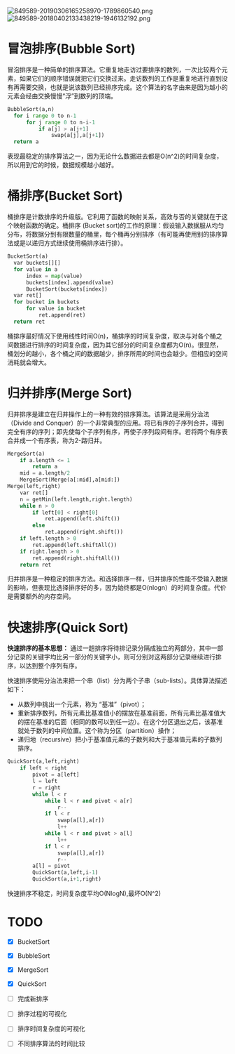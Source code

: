 
![849589-20190306165258970-1789860540.png](https://i.loli.net/2019/11/05/irACYKgxMzevZml.png)
![849589-20180402133438219-1946132192.png](https://i.loli.net/2019/11/05/ElBFIcLVUe85xJZ.png)

# 冒泡排序(Bubble Sort)

冒泡排序是一种简单的排序算法。它重复地走访过要排序的数列，一次比较两个元素，如果它们的顺序错误就把它们交换过来。走访数列的工作是重复地进行直到没有再需要交换，也就是说该数列已经排序完成。这个算法的名字由来是因为越小的元素会经由交换慢慢“浮”到数列的顶端。 

```python
BubbleSort(a,n)
  for i range 0 to n-1
      for j range 0 to n-i-1
          if a[j] > a[j+1]
              swap(a[j],a[j+1])
  return a
```

表现最稳定的排序算法之一，因为无论什么数据进去都是O(n^2)的时间复杂度，所以用到它的时候，数据规模越小越好。

# 桶排序(Bucket Sort)

桶排序是计数排序的升级版。它利用了函数的映射关系，高效与否的关键就在于这个映射函数的确定。桶排序 (Bucket sort)的工作的原理：假设输入数据服从均匀分布，将数据分到有限数量的桶里，每个桶再分别排序（有可能再使用别的排序算法或是以递归方式继续使用桶排序进行排）。

```python
BucketSort(a)
  var buckets[][]
  for value in a
      index = map(value)
      buckets[index].append(value)
      BucketSort(buckets[index])
  var ret[]
  for bucket in buckets
      for value in bucket
          ret.append(ret)
  return ret
```

桶排序最好情况下使用线性时间O(n)，桶排序的时间复杂度，取决与对各个桶之间数据进行排序的时间复杂度，因为其它部分的时间复杂度都为O(n)。很显然，桶划分的越小，各个桶之间的数据越少，排序所用的时间也会越少。但相应的空间消耗就会增大。

# 归并排序(Merge Sort)

归并排序是建立在归并操作上的一种有效的排序算法。该算法是采用分治法（Divide and Conquer）的一个非常典型的应用。将已有序的子序列合并，得到完全有序的序列；即先使每个子序列有序，再使子序列段间有序。若将两个有序表合并成一个有序表，称为2-路归并。 

```python
MergeSort(a)
    if a.length <= 1
        return a
    mid = a.length/2
    MergeSort(Merge(a[:mid],a[mid:])
Merge(left,right)
    var ret[]
    n = getMin(left.length,right.length)
    while n > 0
        if left[0] < right[0]
            ret.append(left.shift())
        else
            ret.append(right.shift())
    if left.length > 0
        ret.append(left.shiftAll())
    if right.length > 0
        ret.append(right.shiftAll())
    return ret
```

归并排序是一种稳定的排序方法。和选择排序一样，归并排序的性能不受输入数据的影响，但表现比选择排序好的多，因为始终都是O(nlogn）的时间复杂度。代价是需要额外的内存空间。

# 快速排序(Quick Sort)

**快速排序的基本思想：** 通过一趟排序将待排记录分隔成独立的两部分，其中一部分记录的关键字均比另一部分的关键字小，则可分别对这两部分记录继续进行排序，以达到整个序列有序。

快速排序使用分治法来把一个串（list）分为两个子串（sub-lists）。具体算法描述如下：

- 从数列中挑出一个元素，称为 “基准”（pivot）；
- 重新排序数列，所有元素比基准值小的摆放在基准前面，所有元素比基准值大的摆在基准的后面（相同的数可以到任一边）。在这个分区退出之后，该基准就处于数列的中间位置。这个称为分区（partition）操作；
- 递归地（recursive）把小于基准值元素的子数列和大于基准值元素的子数列排序。

```python
QuickSort(a,left,right)    
    if left < right
        pivot = a[left]
        l = left
        r = right
        while l < r
            while l < r and pivot < a[r]
                r--
            if l < r
                swap(a[l],a[r])
                l++
            while l < r and pivot > a[l]
                l++
            if l < r
                swap(a[l],a[r])
                r--
        a[l] = pivot
        QuickSort(a,left,i-1)
        QuickSort(a,i+1,right)
```
快速排序不稳定，时间复杂度平均O(NlogN),最坏O(N^2)

# TODO

- [x] BucketSort
- [x] BubbleSort
- [x] MergeSort
- [x] QuickSort

- [ ] 完成新排序
- [ ] 排序过程的可视化
- [ ] 排序时间复杂度的可视化
- [ ] 不同排序算法的时间比较



